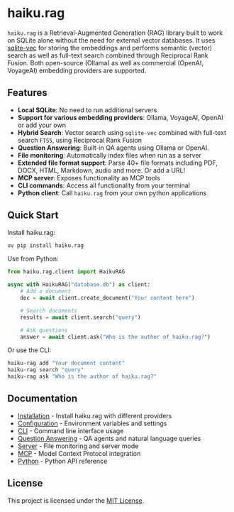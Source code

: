 # haiku.rag

`haiku.rag` is a Retrieval-Augmented Generation (RAG) library built to work on SQLite alone without the need for external vector databases. It uses [sqlite-vec](https://github.com/asg017/sqlite-vec) for storing the embeddings and performs semantic (vector) search as well as full-text search combined through Reciprocal Rank Fusion. Both open-source (Ollama) as well as commercial (OpenAI, VoyageAI) embedding providers are supported.


## Features

- **Local SQLite**: No need to run additional servers
- **Support for various embedding providers**: Ollama, VoyageAI, OpenAI or add your own
- **Hybrid Search**: Vector search using `sqlite-vec` combined with full-text search `FTS5`, using Reciprocal Rank Fusion
- **Question Answering**: Built-in QA agents using Ollama or OpenAI.
- **File monitoring**: Automatically index files when run as a server
- **Extended file format support**: Parse 40+ file formats including PDF, DOCX, HTML, Markdown, audio and more. Or add a URL!
- **MCP server**: Exposes functionality as MCP tools
- **CLI commands**: Access all functionality from your terminal
- **Python client**: Call `haiku.rag` from your own python applications

## Quick Start

Install haiku.rag:
```bash
uv pip install haiku.rag
```

Use from Python:
```python
from haiku.rag.client import HaikuRAG

async with HaikuRAG("database.db") as client:
    # Add a document
    doc = await client.create_document("Your content here")

    # Search documents
    results = await client.search("query")

    # Ask questions
    answer = await client.ask("Who is the author of haiku.rag?")
```

Or use the CLI:
```bash
haiku-rag add "Your document content"
haiku-rag search "query"
haiku-rag ask "Who is the author of haiku.rag?"
```

## Documentation

- [Installation](installation.md) - Install haiku.rag with different providers
- [Configuration](configuration.md) - Environment variables and settings
- [CLI](cli.md) - Command line interface usage
- [Question Answering](qa.md) - QA agents and natural language queries
- [Server](server.md) - File monitoring and server mode
- [MCP](mcp.md) - Model Context Protocol integration
- [Python](python.md) - Python API reference

## License

This project is licensed under the [MIT License](https://raw.githubusercontent.com/ggozad/haiku.rag/main/LICENSE).

